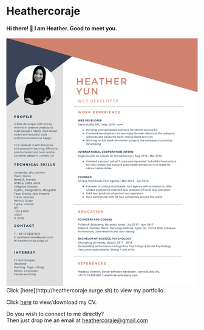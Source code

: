 # Heathercoraje

#### Hi there! :raising_hand: I am Heather. Good to meet you.


<img src="cv_heathercoraje.png" display="inline">  
Click [here](http://heathercoraje.surge.sh) to view my portfolio.

Click [here](https://www.docdroid.net/k4BRQQ2/cv-heathercoraje.pdf) to view/download my CV.


Do you wish to connect to me directly?  
Then just drop me an email at heathercoraje@gmail.com
